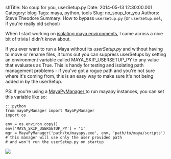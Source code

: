shTitle: No soup for you, userSetup.py
Date: 2014-05-13 12:30:00.001
Category: blog
Tags: maya, python, tools
Slug: no_soup_for_you
Authors: Steve Theodore
Summary: How to bypass `userSetup.py` (or `userSetup.mel`, if you're really old school)

When I start working on [isolating maya environments,](http://techartsurvival.blogspot.com/2014/05/what-happens-at-startup.html) I came across a nice bit of trivia I didn't know about.  
  
If you ever want to run a Maya without its _userSetup.py_ and without having to move or rename files, it turns out you can suppress userSetups by setting an environment variable called MAYA_SKIP_USERSETUP_PY to any value that evaluates as True.  This is handy for testing and isolating path management problems - if you've got a rogue path and you're not sure where it's coming from, this is an easy way to make sure it's not being added in by the userSetup.  
  
PS: If you're using a [MayaPyManager ](http://techartsurvival.blogspot.com/2014/05/what-happens-at-startup.html)to run mayapy instances, you can set this variable like so:  
    
    
    :::python  
    from mayaPyManager import MayaPyManager  
    import os   
    
    env = os.environ.copy()  
    env['MAYA_SKIP_USERSETUP_PY'] = '1'  
    mgr = MayaPyManager('path/to/mayapy.exe', env, 'path/to/maya/scripts')  
    # this manager will use only the user provided path  
    # and won't run the userSetup.py on startup  

[![](http://4.bp.blogspot.com/_U3jHsmZuyeg/TLr6UM2AS-I/AAAAAAAADg0/1BFasu5yW70/s1600/obama_poster_soup_nazi.gif)](http://4.bp.blogspot.com/_U3jHsmZuyeg/TLr6UM2AS-I/AAAAAAAADg0/1BFasu5yW70/s1600/obama_poster_soup_nazi.gif)
    
